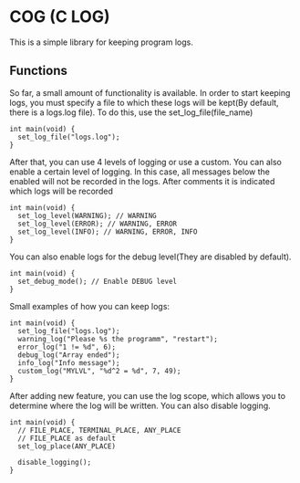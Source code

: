 # COG (C LOG)
This is a simple library for keeping program logs.

## Functions
So far, a small amount of functionality is available.
In order to start keeping logs, you must specify a file to which these logs will be kept(By default, there is a logs.log file).
To do this, use the set_log_file(file_name)
```
int main(void) {
  set_log_file("logs.log");
}
```
After that, you can use 4 levels of logging or use a custom.
You can also enable a certain level of logging. In this case, all messages below the enabled will not be recorded in the logs.
After comments it is indicated which logs will be recorded

```
int main(void) {
  set_log_level(WARNING); // WARNING
  set_log_level(ERROR); // WARNING, ERROR
  set_log_level(INFO); // WARNING, ERROR, INFO
}
```
You can also enable logs for the debug level(They are disabled by default).
```
int main(void) {
  set_debug_mode(); // Enable DEBUG level
}
```

Small examples of how you can keep logs:
```
int main(void) {
  set_log_file("logs.log");
  warning_log("Please %s the programm", "restart");
  error_log("1 != %d", 6);
  debug_log("Array ended");
  info_log("Info message");
  custom_log("MYLVL", "%d^2 = %d", 7, 49);
}
```

After adding new feature, you can use the log scope, which allows you to determine where the log will be written. You can also disable logging.
```
int main(void) {
  // FILE_PLACE, TERMINAL_PLACE, ANY_PLACE
  // FILE_PLACE as default
  set_log_place(ANY_PLACE)

  disable_logging();
}
```
